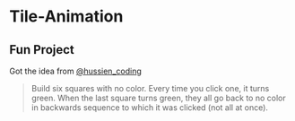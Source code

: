 # Tile-Animation
## Fun Project

Got the idea from [@hussien_coding](https://twitter.com/hussien_coding/status/1576929379736727554?s=46&t=0kTxfTwv56Nnl8YkD0Fpgg)

> Build six squares with no color.
Every time you click one, it turns green.
When the last square turns green, they all go back to no color in backwards sequence to which it was clicked (not all at once).